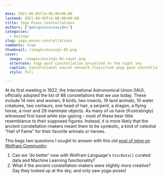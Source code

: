 ```yaml
---

date: 2021-06-05T14:00:00+06:00
lastmod: 2021-06-05T14:00:00+06:00
title: Yoga Poses Constellations
authors: ["georgiosvarnavides"]
categories:
  - musings
slug: yoga-poses-constellations
comments: true
thumbnail: /images/musings-02.png
cover:
  image: /images/musings-02-cover.png
  alternate: Yoga post constellation projected on the night sky
  caption: Convolutional neural network classified yoga pose constellation (see [[1]](https://community.wolfram.com/groups/-/m/t/1207400))
  style: full

---
```


At its first meeting in 1922, the International Astronomical Union (IAU), officially adopted the list of 88 constellations that we use today.
These include 14 men and women, 9 birds, two insects, 19 land animals, 10 water creatures, two centaurs, one head of hair, a serpent, a dragon, a flying horse, a river and 29 inanimate objects. 
As many of us have (frustratingly) witnessed first hand while star-gazing - most of these bear little resemblance to their supposed figures. 
Instead, it is more likely that the ancient constellation-makers meant them to be symbolic, a kind of celestial "Hall of Fame" for their favorite animals or heroes.

This begs two questions I sought to answer with this old [post of mine on Wolfram Community](https://community.wolfram.com/groups/-/m/t/1207400):

1. Can we 'do better' now with Wolfram Language's `StarData[]` curated data and Machine Learning functionality?
2. What if the ancient constellation-makers were slightly more creative? 
Say they looked up at the sky, and only saw yoga-poses!

